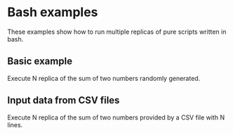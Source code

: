 # Bash examples

These examples show how to run multiple replicas of pure scripts written in bash.

## Basic example

Execute N replica of the sum of two numbers randomly generated.

## Input data from CSV files 

Execute N replica of the sum of two numbers provided by a CSV file with N lines.
